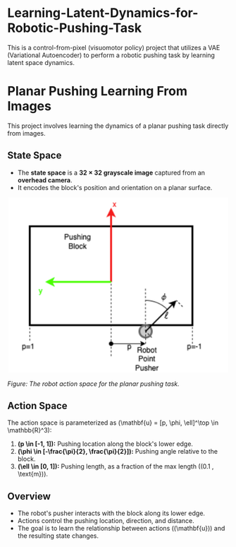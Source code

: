 # Learning-Latent-Dynamics-for-Robotic-Pushing-Task
This is a control-from-pixel (visuomotor policy) project that utilizes a VAE (Variational Autoencoder) to perform a robotic pushing task by learning latent space dynamics.

# Planar Pushing Learning From Images

This project involves learning the dynamics of a planar pushing task directly from images.

## State Space
- The **state space** is a **32 × 32 grayscale image** captured from an **overhead camera**.  
- It encodes the block's position and orientation on a planar surface.

<div align="center">
    <img src="Img/state_space.png" alt="State Space and Action Space" width="500px">
</div>

*Figure: The robot action space for the planar pushing task.*

## Action Space
The action space is parameterized as \(\mathbf{u} = [p, \phi, \ell]^\top \in \mathbb{R}^3\):
1. **\(p \in [-1, 1]\):** Pushing location along the block's lower edge.
2. **\(\phi \in [-\frac{\pi}{2}, \frac{\pi}{2}]\):** Pushing angle relative to the block.
3. **\(\ell \in [0, 1]\):** Pushing length, as a fraction of the max length (\(0.1 \, \text{m}\)).

## Overview
- The robot's pusher interacts with the block along its lower edge.
- Actions control the pushing location, direction, and distance.
- The goal is to learn the relationship between actions (\(\mathbf{u}\)) and the resulting state changes.
